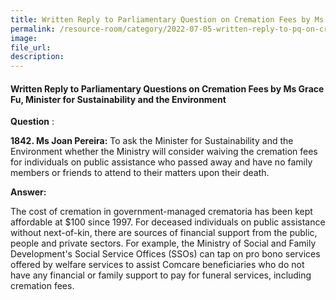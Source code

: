 ```yaml
---  
title: Written Reply to Parliamentary Question on Cremation Fees by Ms Grace Fu, Minister for Sustainability and the Environment  
permalink: /resource-room/category/2022-07-05-written-reply-to-pq-on-cremation-fees/
image:  
file_url:  
description:  
---  
```


#### Written Reply to Parliamentary Questions on Cremation Fees by Ms Grace Fu, Minister for Sustainability and the Environment

**Question** :

**1842. Ms Joan Pereira:** To ask the Minister for Sustainability and the Environment whether the Ministry will consider waiving the cremation fees for individuals on public assistance who passed away and have no family members or friends to attend to their matters upon their death.

**Answer:**

The cost of cremation in government-managed crematoria has been kept affordable at $100 since 1997. For deceased individuals on public assistance without next-of-kin, there are sources of financial support from the public, people and private sectors. For example, the Ministry of Social and Family Development&#39;s Social Service Offices (SSOs) can tap on pro bono services offered by welfare services to assist Comcare beneficiaries who do not have any financial or family support to pay for funeral services, including cremation fees.
